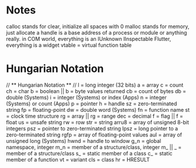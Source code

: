 # Notes
calloc stands for clear, initialize all spaces with 0
malloc stands for memory, just allocate
a handle is a base address of a process or module or anything really.
in COM world, everything is an IUnknown IInspectable
Flutter, everything is a widget
vtable = virtual function table

# Hungarian Notation
// ** Hungarian Notation ** //
    l = long integer (32 bits)
    a = array
    c = count
    ch = char
    b = boolean || b = byte values returned
    cb = count of bytes
    db = double (Systems)
    i = integer (Systems) or index (Apps)
    n = integer (Systems) or count (Apps)
    p = pointer
    h = handle
    sz = zero-terminated string
    fp = floating-point
    dw = double word (Systems)
    fn = function name
    st = clock time structure
    rg = array || rg = range
    dec = decimal
    f = flag || f = float
    us = unsafe string
    rw = row
    str = string
    arru8 = array of unsigned 8-bit integers
    psz = pointer to zero-terminated string
    lpsz = long pointer to a zero-terminated string
    rgfp = array of floating-point values
    aul = array of unsigned long (Systems)
    hwnd = handle to window
    g_n = global namespace, integer
    m_n = member of a structure/class, integer
    m_ || _ = member of a structure/class
    s_ = static member of a class
    c_ = static member of a function
    vt = variant
    cls = class
    hr = HRESULT

